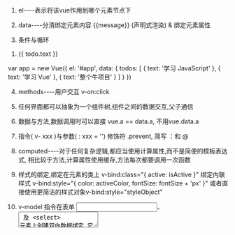 1. el----表示将该vue作用到哪个元素节点下

2. data----分清绑定元素内容 {{message}} (声明式渲染) & 绑定元素属性 <div v-bind:title = message > </div>

3. 条件与循环
  <ol>
    <li v-for="todo in todos">
      {{ todo.text }}
    </li>
  </ol>

  var app = new Vue({
    el: '#app',
    data: {
      todos: [
        { text: '学习 JavaScript' },
        { text: '学习 Vue' },
        { text: '整个牛项目' }
      ]
    }
  })

4. methods----用户交互 v-on:click

5. 任何界面都可以抽象为一个组件树,组件之间的数据交互,父子通信

6. 数据与方法,数据调用时可以直接 vue.a == data.a, 不用vue.data.a

7. 指令( v- xxx )与参数( : xxx = '')  修饰符 .prevent, 简写 ：和 @

8. computed----对于任何复杂逻辑,都应当使用计算属性,而不是简便的模板表达式,
相比较于方法,计算属性使用缓存,方法每次都要调用一次函数

9. 样式的绑定,绑定在元素的类上 v-bind:class="{ active: isActive }"
   绑定内联样式 v-bind:style="{ color: activeColor, fontSize: fontSize + 'px' }"
   或者直接使用更简洁的样式对象v-bind:style="styleObject"

10. v-model 指令在表单 <input>、<textarea> 及 <select> 元素上创建双向数据绑定,它负责监听用户的输入事件以更新数据


11. 组件的注册和基础组件



